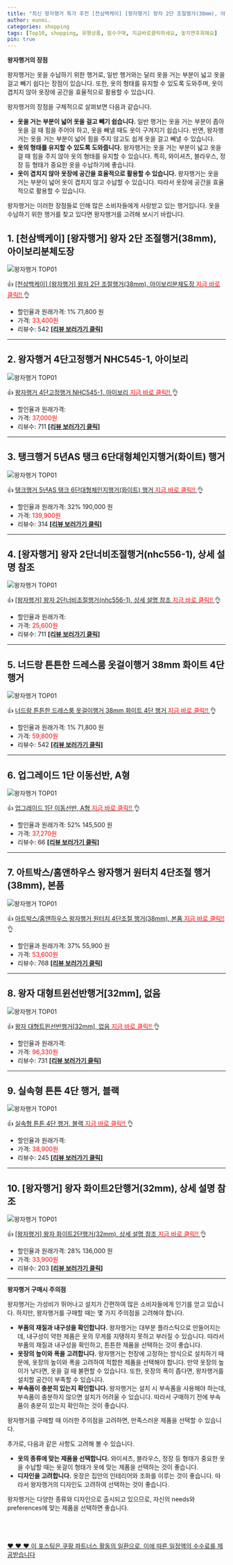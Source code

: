 ```yaml
---
title: "최신 왕자행거 특가 추천 [천삼백케이] [왕자행거] 왕자 2단 조절행거(38mm), 아이보리분체도장 비교 장점"
author: eunmi.
categories: shopping
tags: [Top10, shopping, 유행상품, 필수구매, 지금바로클릭하세요, 놓치면후회해요]
pin: true
---
```

**왕자행거의 장점**

왕자행거는 옷을 수납하기 위한 행거로, 일반 행거와는 달리 옷을 거는 부분이 넓고 옷을 걸고 빼기 쉽다는 장점이 있습니다. 또한, 옷의 형태를 유지할 수 있도록 도와주며, 옷이 겹치지 않아 옷장에 공간을 효율적으로 활용할 수 있습니다.

왕자행거의 장점을 구체적으로 살펴보면 다음과 같습니다.

* **옷을 거는 부분이 넓어 옷을 걸고 빼기 쉽습니다.** 일반 행거는 옷을 거는 부분이 좁아 옷을 걸 때 힘을 주어야 하고, 옷을 빼낼 때도 옷이 구겨지기 쉽습니다. 반면, 왕자행거는 옷을 거는 부분이 넓어 힘을 주지 않고도 쉽게 옷을 걸고 빼낼 수 있습니다.
* **옷의 형태를 유지할 수 있도록 도와줍니다.** 왕자행거는 옷을 거는 부분이 넓고 옷을 걸 때 힘을 주지 않아 옷의 형태를 유지할 수 있습니다. 특히, 와이셔츠, 블라우스, 정장 등 형태가 중요한 옷을 수납하기에 좋습니다.
* **옷이 겹치지 않아 옷장에 공간을 효율적으로 활용할 수 있습니다.** 왕자행거는 옷을 거는 부분이 넓어 옷이 겹치지 않고 수납할 수 있습니다. 따라서 옷장에 공간을 효율적으로 활용할 수 있습니다.

왕자행거는 이러한 장점들로 인해 많은 소비자들에게 사랑받고 있는 행거입니다. 옷을 수납하기 위한 행거를 찾고 있다면 왕자행거를 고려해 보시기 바랍니다.

   

## 1. [천삼백케이] [왕자행거] 왕자 2단 조절행거(38mm), 아이보리분체도장

![왕자행거 TOP01](https://thumbnail6.coupangcdn.com/thumbnails/remote/230x230ex/image/vendor_inventory/385a/ffff30a7a5ea646f05809972ed67ee22291a6243d0d9f807f0e5c169b1f5.jpg)


👍 [[천삼백케이] [왕자행거] 왕자 2단 조절행거(38mm), 아이보리분체도장 <font color=red> 지금 바로 클릭!! </font> ](https://link.coupang.com/re/AFFSDP?lptag=AF3617701&subid=GithubCoopas&pageKey=132178217&traceid=V0-153&itemId=388851162&vendorItemId=5163969445) 👌 


- 할인율과 원래가격: 1%  71,800   원
- 가격: <span style='color:red'>33,400원</span>
- 리뷰수: 542  [**[리뷰 보러가기 클릭]**](https://link.coupang.com/re/AFFSDP?lptag=AF3617701&subid=GithubCoopas&pageKey=132178217&traceid=V0-153&itemId=388851162&vendorItemId=5163969445)

---


   

## 2. 왕자행거 4단고정행거 NHC545-1, 아이보리

![왕자행거 TOP01](https://thumbnail6.coupangcdn.com/thumbnails/remote/230x230ex/image/vendor_inventory/8983/49f684a5ff416164e8847384124187f21feea86f39d0809dbbe38df9d398.jpg)


👍 [왕자행거 4단고정행거 NHC545-1, 아이보리 <font color=red> 지금 바로 클릭!! </font> ](https://link.coupang.com/re/AFFSDP?lptag=AF3617701&subid=GithubCoopas&pageKey=7153982363&traceid=V0-153&itemId=341795351&vendorItemId=70269352909) 👌 


- 할인율과 원래가격: 
- 가격: <span style='color:red'>37,000원</span>
- 리뷰수: 711  [**[리뷰 보러가기 클릭]**](https://link.coupang.com/re/AFFSDP?lptag=AF3617701&subid=GithubCoopas&pageKey=7153982363&traceid=V0-153&itemId=341795351&vendorItemId=70269352909)

---


   

## 3. 탱크행거 5년AS 탱크 6단대형체인지행거(화이트) 행거

![왕자행거 TOP01](https://thumbnail9.coupangcdn.com/thumbnails/remote/230x230ex/image/vendor_inventory/d06e/0a8a8c7bc5c3f092496171ef915af5bd82ab816cb574553ae95a17c3f54d.jpg)


👍 [탱크행거 5년AS 탱크 6단대형체인지행거(화이트) 행거 <font color=red> 지금 바로 클릭!! </font> ](https://link.coupang.com/re/AFFSDP?lptag=AF3617701&subid=GithubCoopas&pageKey=6822371072&traceid=V0-153&itemId=16174418403&vendorItemId=83369897048) 👌 


- 할인율과 원래가격: 32%  190,000   원
- 가격: <span style='color:red'>139,900원</span>
- 리뷰수: 314  [**[리뷰 보러가기 클릭]**](https://link.coupang.com/re/AFFSDP?lptag=AF3617701&subid=GithubCoopas&pageKey=6822371072&traceid=V0-153&itemId=16174418403&vendorItemId=83369897048)

---


   

## 4. [왕자행거] 왕자 2단너비조절행거(nhc556-1), 상세 설명 참조

![왕자행거 TOP01](https://thumbnail6.coupangcdn.com/thumbnails/remote/230x230ex/image/vendor_inventory/306b/5b1ca816ea6ac6d07653fa505c6cf9373ba4d192952e0310a9040f0a89ef.jpg)


👍 [[왕자행거] 왕자 2단너비조절행거(nhc556-1), 상세 설명 참조 <font color=red> 지금 바로 클릭!! </font> ](https://link.coupang.com/re/AFFSDP?lptag=AF3617701&subid=GithubCoopas&pageKey=99319552&traceid=V0-153&itemId=303954908&vendorItemId=4696873453) 👌 


- 할인율과 원래가격: 
- 가격: <span style='color:red'>25,600원</span>
- 리뷰수: 711  [**[리뷰 보러가기 클릭]**](https://link.coupang.com/re/AFFSDP?lptag=AF3617701&subid=GithubCoopas&pageKey=99319552&traceid=V0-153&itemId=303954908&vendorItemId=4696873453)

---


   

## 5. 너드랑 튼튼한 드레스룸 옷걸이행거 38mm 화이트 4단 행거

![왕자행거 TOP01](https://thumbnail7.coupangcdn.com/thumbnails/remote/230x230ex/image/vendor_inventory/a3ca/a9d9f3428603d768b47f39c2e2f4a581e60cdc56ad964f471787ff0df44b.png)


👍 [너드랑 튼튼한 드레스룸 옷걸이행거 38mm 화이트 4단 행거 <font color=red> 지금 바로 클릭!! </font> ](https://link.coupang.com/re/AFFSDP?lptag=AF3617701&subid=GithubCoopas&pageKey=6190196561&traceid=V0-153&itemId=12212774867&vendorItemId=84881281182) 👌 


- 할인율과 원래가격: 1%  71,800   원
- 가격: <span style='color:red'>59,800원</span>
- 리뷰수: 542  [**[리뷰 보러가기 클릭]**](https://link.coupang.com/re/AFFSDP?lptag=AF3617701&subid=GithubCoopas&pageKey=6190196561&traceid=V0-153&itemId=12212774867&vendorItemId=84881281182)

---


   

## 6. 업그레이드 1단 이동선반, A형

![왕자행거 TOP01](https://thumbnail9.coupangcdn.com/thumbnails/remote/230x230ex/image/vendor_inventory/6e46/d7c40a7f6d62912cd7c9ee08e6d9ffb1b93f2d179037d52830e56ffbfa82.jpg)


👍 [업그레이드 1단 이동선반, A형 <font color=red> 지금 바로 클릭!! </font> ](https://link.coupang.com/re/AFFSDP?lptag=AF3617701&subid=GithubCoopas&pageKey=211664&traceid=V0-153&itemId=409504&vendorItemId=82110328193) 👌 


- 할인율과 원래가격: 52%  145,500   원
- 가격: <span style='color:red'>37,270원</span>
- 리뷰수: 66  [**[리뷰 보러가기 클릭]**](https://link.coupang.com/re/AFFSDP?lptag=AF3617701&subid=GithubCoopas&pageKey=211664&traceid=V0-153&itemId=409504&vendorItemId=82110328193)

---


   

## 7. 아트박스/홈앤하우스 왕자행거 원터치 4단조절 행거(38mm), 본품

![왕자행거 TOP01](https://thumbnail7.coupangcdn.com/thumbnails/remote/230x230ex/image/vendor_inventory/ad8a/43d311ebf5073fe5809787a2048bae5e162fa05a549b49c26ca0549066f2.jpg)


👍 [아트박스/홈앤하우스 왕자행거 원터치 4단조절 행거(38mm), 본품 <font color=red> 지금 바로 클릭!! </font> ](https://link.coupang.com/re/AFFSDP?lptag=AF3617701&subid=GithubCoopas&pageKey=7153982363&traceid=V0-153&itemId=17991420458&vendorItemId=70268591187) 👌 


- 할인율과 원래가격: 37%  55,900   원
- 가격: <span style='color:red'>53,600원</span>
- 리뷰수: 768  [**[리뷰 보러가기 클릭]**](https://link.coupang.com/re/AFFSDP?lptag=AF3617701&subid=GithubCoopas&pageKey=7153982363&traceid=V0-153&itemId=17991420458&vendorItemId=70268591187)

---


   

## 8. 왕자 대형트윈선반행거[32mm], 없음

![왕자행거 TOP01](https://thumbnail7.coupangcdn.com/thumbnails/remote/230x230ex/image/vendor_inventory/061e/4725d05a1b76033af317698b64cff009052708992dccb5906e534a348b07.jpg)


👍 [왕자 대형트윈선반행거[32mm], 없음 <font color=red> 지금 바로 클릭!! </font> ](https://link.coupang.com/re/AFFSDP?lptag=AF3617701&subid=GithubCoopas&pageKey=6072486795&traceid=V0-153&itemId=11217491657&vendorItemId=70166202425) 👌 


- 할인율과 원래가격: 
- 가격: <span style='color:red'>96,330원</span>
- 리뷰수: 731  [**[리뷰 보러가기 클릭]**](https://link.coupang.com/re/AFFSDP?lptag=AF3617701&subid=GithubCoopas&pageKey=6072486795&traceid=V0-153&itemId=11217491657&vendorItemId=70166202425)

---


   

## 9. 실속형 튼튼 4단 행거, 블랙

![왕자행거 TOP01](https://thumbnail8.coupangcdn.com/thumbnails/remote/230x230ex/image/vendor_inventory/6048/5c34b0557f1f6550e9335fec512b29518d27c28f03b66ab072e3db6fcb33.jpg)


👍 [실속형 튼튼 4단 행거, 블랙 <font color=red> 지금 바로 클릭!! </font> ](https://link.coupang.com/re/AFFSDP?lptag=AF3617701&subid=GithubCoopas&pageKey=4698413201&traceid=V0-153&itemId=5914492539&vendorItemId=85619332833) 👌 


- 할인율과 원래가격: 
- 가격: <span style='color:red'>38,900원</span>
- 리뷰수: 245  [**[리뷰 보러가기 클릭]**](https://link.coupang.com/re/AFFSDP?lptag=AF3617701&subid=GithubCoopas&pageKey=4698413201&traceid=V0-153&itemId=5914492539&vendorItemId=85619332833)

---


   

## 10. [왕자행거] 왕자 화이트2단행거(32mm), 상세 설명 참조

![왕자행거 TOP01](https://thumbnail7.coupangcdn.com/thumbnails/remote/230x230ex/image/vendor_inventory/3e3c/2b462b0c5fd68cacea01d060353efbed4722c5846e2523fbd3b18d92d1a3.jpg)


👍 [[왕자행거] 왕자 화이트2단행거(32mm), 상세 설명 참조 <font color=red> 지금 바로 클릭!! </font> ](https://link.coupang.com/re/AFFSDP?lptag=AF3617701&subid=GithubCoopas&pageKey=6714203910&traceid=V0-153&itemId=15597150748&vendorItemId=81291914658) 👌 


- 할인율과 원래가격: 28%  136,000   원
- 가격: <span style='color:red'>33,900원</span>
- 리뷰수: 203  [**[리뷰 보러가기 클릭]**](https://link.coupang.com/re/AFFSDP?lptag=AF3617701&subid=GithubCoopas&pageKey=6714203910&traceid=V0-153&itemId=15597150748&vendorItemId=81291914658)

---
**왕자행거 구매시 주의점**

왕자행거는 가성비가 뛰어나고 설치가 간편하여 많은 소비자들에게 인기를 얻고 있습니다. 하지만, 왕자행거를 구매할 때는 몇 가지 주의점을 고려해야 합니다.

* **부품의 재질과 내구성을 확인합니다.** 왕자행거는 대부분 플라스틱으로 만들어지는데, 내구성이 약한 제품은 옷의 무게를 지탱하지 못하고 부러질 수 있습니다. 따라서 부품의 재질과 내구성을 확인하고, 튼튼한 제품을 선택하는 것이 좋습니다.
* **옷장의 높이와 폭을 고려합니다.** 왕자행거는 천장에 고정하는 방식으로 설치하기 때문에, 옷장의 높이와 폭을 고려하여 적합한 제품을 선택해야 합니다. 만약 옷장의 높이가 낮다면, 옷을 걸 때 불편할 수 있습니다. 또한, 옷장의 폭이 좁다면, 왕자행거를 설치할 공간이 부족할 수 있습니다.
* **부속품이 충분히 있는지 확인합니다.** 왕자행거는 설치 시 부속품을 사용해야 하는데, 부속품이 충분하지 않으면 설치가 어려울 수 있습니다. 따라서 구매하기 전에 부속품이 충분히 있는지 확인하는 것이 좋습니다.

왕자행거를 구매할 때 이러한 주의점을 고려하면, 만족스러운 제품을 선택할 수 있습니다.

추가로, 다음과 같은 사항도 고려해 볼 수 있습니다.

* **옷의 종류에 맞는 제품을 선택합니다.** 와이셔츠, 블라우스, 정장 등 형태가 중요한 옷을 수납할 때는 옷걸이 형태가 옷에 맞는 제품을 선택하는 것이 좋습니다.
* **디자인을 고려합니다.** 옷장은 집안의 인테리어와 조화를 이루는 것이 좋습니다. 따라서 왕자행거의 디자인도 고려하여 선택하는 것이 좋습니다.

왕자행거는 다양한 종류와 디자인으로 출시되고 있으므로, 자신의 needs와 preferences에 맞는 제품을 선택하면 좋습니다.<br><br><br><br><br> [ ❤ ❤ ❤ 이 포스팅은 쿠팡 파트너스 활동의 일환으로, 이에 따른 일정액의 수수료를 제공받습니다](https://link.coupang.com/a/bcEFyh)
